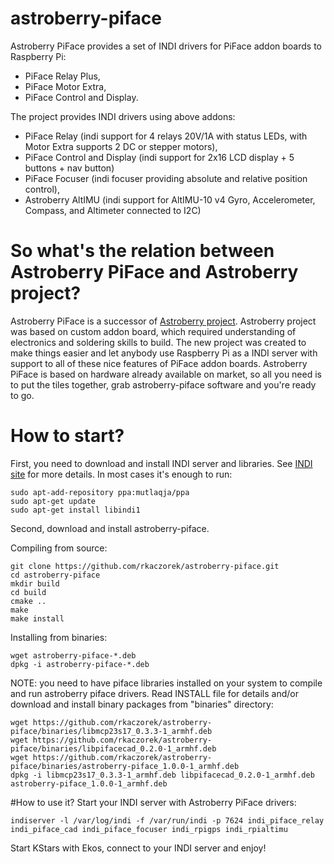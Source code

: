 # astroberry-piface
Astroberry PiFace provides a set of INDI drivers for PiFace addon boards to Raspberry Pi:
- PiFace Relay Plus,
- PiFace Motor Extra,
- PiFace Control and Display.

The project provides INDI drivers using above addons:
- PiFace Relay (indi support for 4 relays 20V/1A with status LEDs, with Motor Extra supports 2 DC or stepper motors),
- PiFace Control and Display (indi support for 2x16 LCD display + 5 buttons + nav button)
- PiFace Focuser (indi focuser providing absolute and relative position control),
- Astroberry AltIMU (indi support for AltIMU-10 v4 Gyro, Accelerometer, Compass, and Altimeter connected to I2C)

# So what's the relation between Astroberry PiFace and Astroberry project?
Astroberry PiFace is a successor of [Astroberry project](https://sourceforge.net/projects/astroberry/). Astroberry project was based on custom addon board, which required understanding of electronics and soldering skills to build. The new project was created to make things easier and let anybody use Raspberry Pi as a INDI server with support to all of these nice features of PiFace addon boards. Astroberry PiFace is based on hardware already available on market, so all you need is to put the tiles together, grab astroberry-piface software and you're ready to go.

# How to start?
First, you need to download and install INDI server and libraries. See [INDI site](http://indilib.org/download.html) for more details.
In most cases it's enough to run:
```
sudo apt-add-repository ppa:mutlaqja/ppa
sudo apt-get update
sudo apt-get install libindi1
```
Second, download and install astroberry-piface.

Compiling from source:
```
git clone https://github.com/rkaczorek/astroberry-piface.git
cd astroberry-piface
mkdir build
cd build
cmake ..
make
make install
```
Installing from binaries:
```
wget astroberry-piface-*.deb
dpkg -i astroberry-piface-*.deb
```

NOTE: you need to have piface libraries installed on your system to compile and run astroberry piface drivers. Read INSTALL file for details and/or download and install binary packages from "binaries" directory:
```
wget https://github.com/rkaczorek/astroberry-piface/binaries/libmcp23s17_0.3.3-1_armhf.deb
wget https://github.com/rkaczorek/astroberry-piface/binaries/libpifacecad_0.2.0-1_armhf.deb
wget https://github.com/rkaczorek/astroberry-piface/binaries/astroberry-piface_1.0.0-1_armhf.deb
dpkg -i libmcp23s17_0.3.3-1_armhf.deb libpifacecad_0.2.0-1_armhf.deb astroberry-piface_1.0.0-1_armhf.deb
```

#How to use it?
Start your INDI server with Astroberry PiFace drivers:

`indiserver -l /var/log/indi -f /var/run/indi -p 7624 indi_piface_relay indi_piface_cad indi_piface_focuser indi_rpigps indi_rpialtimu`

Start KStars with Ekos, connect to your INDI server and enjoy!
